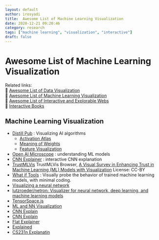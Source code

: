 ```yaml
---
layout: default
author: irosyadi
title:  Awesome List of Machine Learning Visualization
date: 2020-12-21 09:20:46
category: research
tags: ["machine learning", "visualization", "interactive"]
draft: false
---
```


# Awesome List of Machine Learning Visualization

Related links:  
🔗 [Awesome List of Data Visualization](/note/data-visualization)  
🔗 [Awesome List of Machine Learning Visualization](/research/ml-visualization)  
🔗 [Awesome List of Interactive and Explorable Webs](/app/interactive-explorable-web)  
🔗 [Interactive Books](/book/interactive-book)  

## Machine Learning Visualization
- [Distill Pub](https://distill.pub/) : Visualizing AI algorithms
    - [Activation Atlas](https://distill.pub/2019/activation-atlas/)
    - [Meaning of Weights](https://distill.pub/2020/circuits/zoom-in/)
    - [Feature Visualization](https://distill.pub/2017/feature-visualization/)
- [Open AI Microscope](https://microscope.openai.com/models) : understanding ML models
- [CNN Explainer](https://poloclub.github.io/cnn-explainer/) : interactive CNN explanation
- [TrustMLVis](https://trustmlvis.lnu.se/)  TrustMLVis Browser, [A Visual Survey in Enhancing Trust in Machine Learning (ML) Models with Visualization](https://diglib.eg.org/handle/10.1111/cgf14034) License: CC-BY
- [What if Tools](https://pair-code.github.io/what-if-tool/) : Visually probe the behavior of trained machine learning models, with minimal coding.
- [Visualizing a neural network](https://zbendefy.github.io/neuralnet-web/index.html)
- [lutzroeder/netron: Visualizer for neural network, deep learning, and machine learning models](https://github.com/lutzroeder/netron)
- [TensorSpace.js](https://tensorspace.org/)
- [ML and NN Visualization](https://www.theinsaneapp.com/2021/11/machine-learning-algorithms-and-neural-networks-visualization.html)
- [CNN Explain](https://medium.com/@RaghavPrabhu/understanding-of-convolutional-neural-network-cnn-deep-learning-99760835f148)
- [CNN Explain](https://www.cs.ryerson.ca/~aharley/vis/conv/flat.html)
- [Flat Explainer](https://www.cs.ryerson.ca/~aharley/vis/conv/flat.html)
- [Explained](https://towardsdatascience.com/convolutional-neural-networks-explained-9cc5188c4939)
- [CS231n Explanatin](https://cs231n.github.io/convolutional-networks/)



